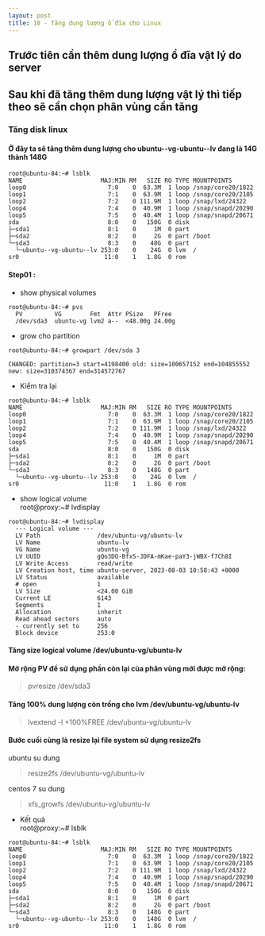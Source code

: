 ```yaml
---
layout: post
title: 10 - Tăng dung lượng ổ đĩa cho Linux
---
```

## Trước tiên cần thêm dung lượng ổ đĩa vật lý do server
## Sau khi đã tăng thêm dung lượng vật lý thì tiếp theo sẽ cần chọn phân vùng cần tăng
### Tăng disk linux
#### Ở đây ta sẽ tăng thêm dung lượng cho ubuntu--vg-ubuntu--lv đang là 14G thành 148G

```
root@ubuntu-84:~# lsblk
NAME                      MAJ:MIN RM   SIZE RO TYPE MOUNTPOINTS
loop0                       7:0    0  63.3M  1 loop /snap/core20/1822
loop1                       7:1    0  63.9M  1 loop /snap/core20/2105
loop2                       7:2    0 111.9M  1 loop /snap/lxd/24322
loop4                       7:4    0  40.9M  1 loop /snap/snapd/20290
loop5                       7:5    0  40.4M  1 loop /snap/snapd/20671
sda                         8:0    0   150G  0 disk 
├─sda1                      8:1    0     1M  0 part 
├─sda2                      8:2    0     2G  0 part /boot
└─sda3                      8:3    0    48G  0 part 
  └─ubuntu--vg-ubuntu--lv 253:0    0    24G  0 lvm  /
sr0                        11:0    1   1.8G  0 rom  
```

#### Step01 :
- show physical volumes

```
root@ubuntu-84:~# pvs
  PV         VG        Fmt  Attr PSize   PFree 
  /dev/sda3  ubuntu-vg lvm2 a--  <48.00g 24.00g
```

- grow cho partition

```
root@ubuntu-84:~# growpart /dev/sda 3

CHANGED: partition=3 start=4198400 old: size=100657152 end=104855552 new: size=310374367 end=314572767
```

- Kiểm tra lại

```
root@ubuntu-84:~# lsblk
NAME                      MAJ:MIN RM   SIZE RO TYPE MOUNTPOINTS
loop0                       7:0    0  63.3M  1 loop /snap/core20/1822
loop1                       7:1    0  63.9M  1 loop /snap/core20/2105
loop2                       7:2    0 111.9M  1 loop /snap/lxd/24322
loop4                       7:4    0  40.9M  1 loop /snap/snapd/20290
loop5                       7:5    0  40.4M  1 loop /snap/snapd/20671
sda                         8:0    0   150G  0 disk 
├─sda1                      8:1    0     1M  0 part 
├─sda2                      8:2    0     2G  0 part /boot
└─sda3                      8:3    0   148G  0 part 
  └─ubuntu--vg-ubuntu--lv 253:0    0    24G  0 lvm  /
sr0                        11:0    1   1.8G  0 rom  
```

- show logical volume \
root@proxy:~# lvdisplay

```
root@ubuntu-84:~# lvdisplay
  --- Logical volume ---
  LV Path                /dev/ubuntu-vg/ubuntu-lv
  LV Name                ubuntu-lv
  VG Name                ubuntu-vg
  LV UUID                gQo3DO-BfxS-JDFA-mKae-paY3-jWBX-f7Ch8I
  LV Write Access        read/write
  LV Creation host, time ubuntu-server, 2023-08-03 10:58:43 +0000
  LV Status              available
  # open                 1
  LV Size                <24.00 GiB
  Current LE             6143
  Segments               1
  Allocation             inherit
  Read ahead sectors     auto
  - currently set to     256
  Block device           253:0
```

#### Tăng size logical volume /dev/ubuntu-vg/ubuntu-lv

#### Mở rộng PV để sử dụng phần còn lại của phân vùng mới được mở rộng:
> pvresize /dev/sda3

#### Tăng 100% dung lượng còn trống cho lvm /dev/ubuntu-vg/ubuntu-lv
> lvextend -l +100%FREE /dev/ubuntu-vg/ubuntu-lv

#### Bước cuối cùng là resize lại file system sử dụng resize2fs
ubuntu su dung
> resize2fs /dev/ubuntu-vg/ubuntu-lv

centos 7 su dung
>xfs_growfs /dev/ubuntu-vg/ubuntu-lv

- Kết quả \
root@proxy:~# lsblk

```
root@ubuntu-84:~# lsblk
NAME                      MAJ:MIN RM   SIZE RO TYPE MOUNTPOINTS
loop0                       7:0    0  63.3M  1 loop /snap/core20/1822
loop1                       7:1    0  63.9M  1 loop /snap/core20/2105
loop2                       7:2    0 111.9M  1 loop /snap/lxd/24322
loop4                       7:4    0  40.9M  1 loop /snap/snapd/20290
loop5                       7:5    0  40.4M  1 loop /snap/snapd/20671
sda                         8:0    0   150G  0 disk 
├─sda1                      8:1    0     1M  0 part 
├─sda2                      8:2    0     2G  0 part /boot
└─sda3                      8:3    0   148G  0 part 
  └─ubuntu--vg-ubuntu--lv 253:0    0   148G  0 lvm  /
sr0                        11:0    1   1.8G  0 rom 
```